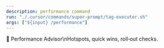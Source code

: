 ```yaml
---
description: performance command
run: "./.cursor/commands/super-prompt/tag-executor.sh"
args: ["${input} /performance"]
---
```


🚀 Performance Advisor\nHotspots, quick wins, roll‑out checks.